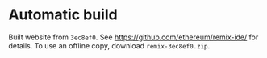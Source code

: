 # Automatic build
Built website from `3ec8ef0`. See https://github.com/ethereum/remix-ide/ for details.
To use an offline copy, download `remix-3ec8ef0.zip`.
